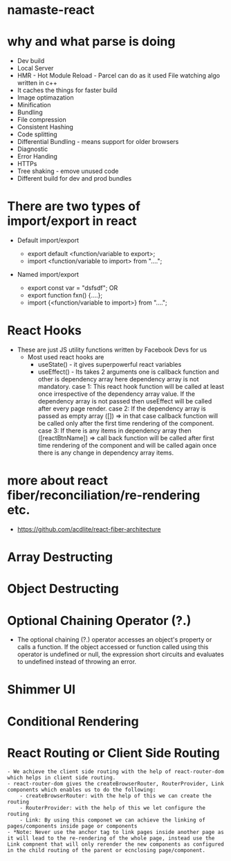 # namaste-react
# why and what parse is doing
- Dev build
- Local Server
- HMR - Hot Module Reload - Parcel can do as it used File watching algo written in c++
- It caches the things for faster build
- Image optimazation
- Minification
- Bundling
- File compression
- Consistent Hashing
- Code splitting
- Differential Bundling - means support for older browsers
- Diagnostic
- Error Handing
- HTTPs
- Tree shaking - emove unused code
- Different build for dev and prod bundles 

# There are two types of import/export in react
- Default import/export
    - export default <function/variable to export>;
    - import <function/variable to import> from "....";

- Named import/export 
    - export const var = "dsfsdf";
            OR
    - export function fxn() {....};
    - import {<function/variable to import>} from "....";

# React Hooks
- These are just JS utility functions written by Facebook Devs for us
    - Most used react hooks are
        - useState() - it gives superpowerful react variables
        - useEffect() - Its takes 2 arguments one is callback function and other is dependency array here dependency array is not mandatory. 
            case 1: This react hook function will be called at least once irrespective of the dependency array value. If the dependency array is not passed then useEffect will be called after every page render.
            case 2: If the dependency array is passed as empty array ([]) => in that case callback function will be called only after the first time rendering of the component.
            case 3: If there is any items in dependency array then ([reactBtnName]) => call back function will be called after first time rendering of the component and will be called again once there is any change in dependency array items.

# more about react fiber/reconciliation/re-rendering etc.
 - https://github.com/acdlite/react-fiber-architecture

# Array Destructing
# Object Destructing
# Optional Chaining Operator (?.)
 - The optional chaining (?.) operator accesses an object's property or calls a function. If the object accessed or function called using this operator is undefined or null, the expression short circuits and evaluates to undefined instead of throwing an error.
 # Shimmer UI
 # Conditional Rendering
 # React Routing or Client Side Routing
    - We achieve the client side routing with the help of react-router-dom which helps in client side routing.
    - react-router-dom gives the createBrowserRouter, RouterProvider, Link components which enables us to do the following:
        - createBrowserRouter: with the help of this we can create the routing
        - RouterProvider: with the help of this we let configure the routing
        - Link: By using this componet we can achieve the linking of pages/components inside page or components
    - *Note: Never use the anchor tag to link pages inside another page as it will lead to the re-rendering of the whole page, instead use the Link compnent that will only rerender the new components as configured in the child routing of the parent or ecnclosing page/component. 
